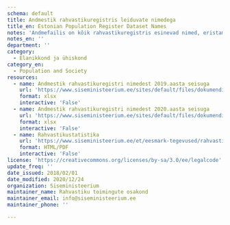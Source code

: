 ```yaml
---
schema: default
title: Andmestik rahvastikuregistris leiduvate nimedega
title_en: Estonian Population Register Dataset Names
notes: 'Andmefailis on kõik rahvastikuregistris esinevad nimed, eristamata ees- ja perekonnanimesid.'
notes_en: ''
department: ''
category:
  - Elanikkond ja ühiskond
category_en:
  - Population and Society
resources:
  - name: Andmestik rahvastikuregistri nimedest 2019.aasta seisuga
    url: 'https://www.siseministeerium.ee/sites/default/files/dokumendid/Rahvastiku-statistika/20190325_rahvastikuregistri_koik_nimed.xlsx'
    format: xlsx
    interactive: 'False'
  - name: Andmestik rahvastikuregistri nimedest 2020.aasta seisuga
    url: 'https://www.siseministeerium.ee/sites/default/files/dokumendid/Rahvastiku-statistika/2020_05_19_rahvastikuregistri_koik_nimed.xlsx'
    format: xlsx
    interactive: 'False'
  - name: Rahvastikustatistika
    url: 'https://www.siseministeerium.ee/et/eesmark-tegevused/rahvastikutoimingud/rahvastikustatistika'
    format: HTML/PDF
    interactive: 'False'
license: 'https://creativecommons.org/licenses/by-sa/3.0/ee/legalcode'
update_freq: ''
date_issued: 2018/02/01
date_modified: 2020/12/24
organization: Siseministeerium
maintainer_name: Rahvastiku toimingute osakond
maintainer_email: info@siseministeerium.ee
maintainer_phone: ''

---
```

